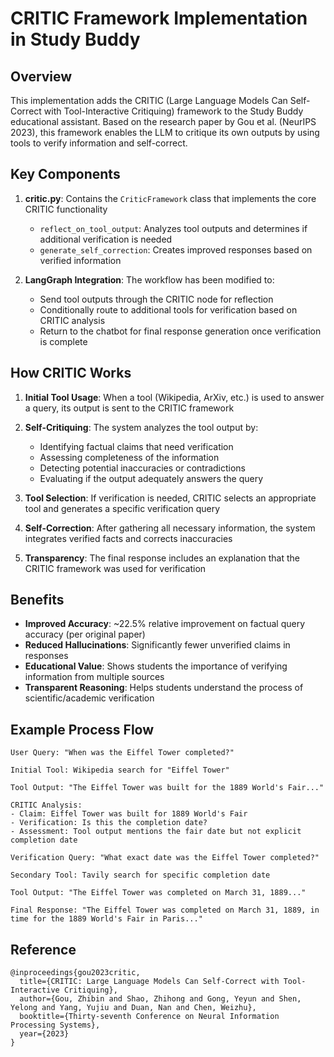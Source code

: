# CRITIC Framework Implementation in Study Buddy

## Overview

This implementation adds the CRITIC (Large Language Models Can Self-Correct with Tool-Interactive Critiquing) framework to the Study Buddy educational assistant. Based on the research paper by Gou et al. (NeurIPS 2023), this framework enables the LLM to critique its own outputs by using tools to verify information and self-correct.

## Key Components

1. **critic.py**: Contains the `CriticFramework` class that implements the core CRITIC functionality
   - `reflect_on_tool_output`: Analyzes tool outputs and determines if additional verification is needed
   - `generate_self_correction`: Creates improved responses based on verified information

2. **LangGraph Integration**: The workflow has been modified to:
   - Send tool outputs through the CRITIC node for reflection
   - Conditionally route to additional tools for verification based on CRITIC analysis
   - Return to the chatbot for final response generation once verification is complete

## How CRITIC Works

1. **Initial Tool Usage**: When a tool (Wikipedia, ArXiv, etc.) is used to answer a query, its output is sent to the CRITIC framework

2. **Self-Critiquing**: The system analyzes the tool output by:
   - Identifying factual claims that need verification
   - Assessing completeness of the information
   - Detecting potential inaccuracies or contradictions
   - Evaluating if the output adequately answers the query

3. **Tool Selection**: If verification is needed, CRITIC selects an appropriate tool and generates a specific verification query

4. **Self-Correction**: After gathering all necessary information, the system integrates verified facts and corrects inaccuracies

5. **Transparency**: The final response includes an explanation that the CRITIC framework was used for verification

## Benefits

- **Improved Accuracy**: ~22.5% relative improvement on factual query accuracy (per original paper)
- **Reduced Hallucinations**: Significantly fewer unverified claims in responses
- **Educational Value**: Shows students the importance of verifying information from multiple sources
- **Transparent Reasoning**: Helps students understand the process of scientific/academic verification

## Example Process Flow

```
User Query: "When was the Eiffel Tower completed?"

Initial Tool: Wikipedia search for "Eiffel Tower"

Tool Output: "The Eiffel Tower was built for the 1889 World's Fair..."

CRITIC Analysis: 
- Claim: Eiffel Tower was built for 1889 World's Fair
- Verification: Is this the completion date?
- Assessment: Tool output mentions the fair date but not explicit completion date

Verification Query: "What exact date was the Eiffel Tower completed?"

Secondary Tool: Tavily search for specific completion date

Tool Output: "The Eiffel Tower was completed on March 31, 1889..."

Final Response: "The Eiffel Tower was completed on March 31, 1889, in time for the 1889 World's Fair in Paris..."
```

## Reference

```
@inproceedings{gou2023critic,
  title={CRITIC: Large Language Models Can Self-Correct with Tool-Interactive Critiquing},
  author={Gou, Zhibin and Shao, Zhihong and Gong, Yeyun and Shen, Yelong and Yang, Yujiu and Duan, Nan and Chen, Weizhu},
  booktitle={Thirty-seventh Conference on Neural Information Processing Systems},
  year={2023}
}
``` 